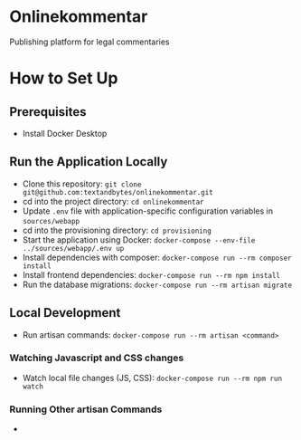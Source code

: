 # Onlinekommentar
Publishing platform for legal commentaries

# How to Set Up

## Prerequisites
- Install Docker Desktop

## Run the Application Locally
- Clone this repository: `git clone git@github.com:textandbytes/onlinekommentar.git`
- cd into the project directory: `cd onlinekommentar`
- Update `.env` file with application-specific configuration variables in `sources/webapp`
- cd into the provisioning directory: `cd provisioning`
- Start the application using Docker: `docker-compose --env-file ../sources/webapp/.env up`
- Install dependencies with composer: `docker-compose run --rm composer install`
- Install frontend dependencies: `docker-compose run --rm npm install`
- Run the database migrations: `docker-compose run --rm artisan migrate`

## Local Development
- Run artisan commands: `docker-compose run --rm artisan <command>`

### Watching Javascript and CSS changes
- Watch local file changes (JS, CSS): `docker-compose run --rm npm run watch`

### Running Other artisan Commands
- 